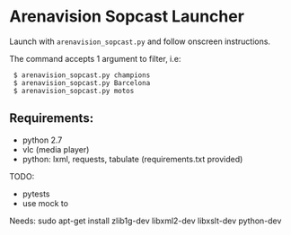 Arenavision Sopcast Launcher
============================

Launch with `arenavision_sopcast.py` and follow onscreen instructions.

The command accepts 1 argument to filter, i.e:

```
 $ arenavision_sopcast.py champions
 $ arenavision_sopcast.py Barcelona
 $ arenavision_sopcast.py motos
```


Requirements:
-------------
 - python 2.7
 - vlc (media player)
 - python: lxml, requests, tabulate (requirements.txt provided) 


TODO:
 - pytests
 - use mock to

Needs:
sudo apt-get install zlib1g-dev libxml2-dev libxslt-dev python-dev

